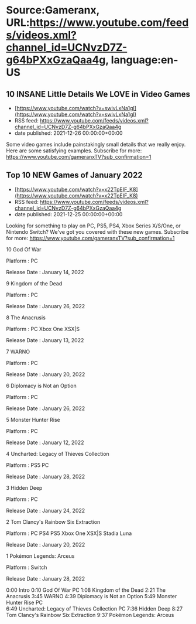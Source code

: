 # Source:Gameranx, URL:https://www.youtube.com/feeds/videos.xml?channel_id=UCNvzD7Z-g64bPXxGzaQaa4g, language:en-US

## 10 INSANE Little Details We LOVE in Video Games
 - [https://www.youtube.com/watch?v=swivLxNa1gI](https://www.youtube.com/watch?v=swivLxNa1gI)
 - RSS feed: https://www.youtube.com/feeds/videos.xml?channel_id=UCNvzD7Z-g64bPXxGzaQaa4g
 - date published: 2021-12-26 00:00:00+00:00

Some video games include painstakingly small details that we really enjoy. Here are some satisfying examples.
Subscribe for more: https://www.youtube.com/gameranxTV?sub_confirmation=1

## Top 10 NEW Games of January 2022
 - [https://www.youtube.com/watch?v=x22TpEIF_K8](https://www.youtube.com/watch?v=x22TpEIF_K8)
 - RSS feed: https://www.youtube.com/feeds/videos.xml?channel_id=UCNvzD7Z-g64bPXxGzaQaa4g
 - date published: 2021-12-25 00:00:00+00:00

Looking for something to play on PC, PS5, PS4, Xbox Series X/S/One, or Nintendo Switch? We've got you covered with these new games.
Subscribe for more: https://www.youtube.com/gameranxTV?sub_confirmation=1

10 God Of War 

Platform : PC

Release Date : January 14, 2022 



9 Kingdom of the Dead 

Platform : PC

Release Date : January 26, 2022 



8 The Anacrusis 

Platform : PC Xbox One XSX|S

Release Date : January 13, 2022



7 WARNO 

Platform : PC

Release Date : January 20, 2022



6 Diplomacy is Not an Option

Platform : PC

Release Date : January 26, 2022



5 Monster Hunter Rise 

Platform : PC

Release Date : January 12, 2022 



4 Uncharted: Legacy of Thieves Collection  

Platform : PS5 PC

Release Date : January 28, 2022 



3 Hidden Deep 

Platform : PC

Release Date : January 24, 2022



2 Tom Clancy's Rainbow Six Extraction 

Platform : PC PS4 PS5 Xbox One XSX|S Stadia Luna 

Release Date : January 20, 2022



1 Pokémon Legends: Arceus 

Platform : Switch

Release Date : January 28, 2022

0:00 Intro 
0:10 God Of War PC
1:08 Kingdom of the Dead 
2:21 The Anacrusis 
3:45 WARNO 
4:39 Diplomacy is Not an Option
5:49 Monster Hunter Rise  PC               
6:49 Uncharted: Legacy of Thieves Collection  PC
7:36 Hidden Deep 
8:27 Tom Clancy's Rainbow Six Extraction 
9:37 Pokémon Legends: Arceus

